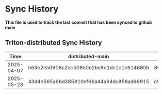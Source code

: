 # Sync History
**This file is used to track the last commit that has been synced to github main**

## Triton-distributed Sync History

|Time | distributed-main| opensource-main | Triton-distributed github main | Triton github upstream |
|---|---|---|---|---|
|2025-04-07| b63e2eb0908c2ec508b0e2be8e1dc1c1e614680b| 801362c1e97aa6643c3f883152acdf84f8061f97 | 801362c1e97aa6643c3f883152acdf84f8061f97 | 708b5f14682da98a3623bbb6be46c21f2e3321a3|
|2025-05-23| 43d4e565a66d385810ef66a44a94dc858ad66915| c55406eae72a624f25a4400817641f55ba8608f4 | 37bead932741c616bc7a74e5b42dea3385534c98 | 708b5f14682da98a3623bbb6be46c21f2e3321a3|